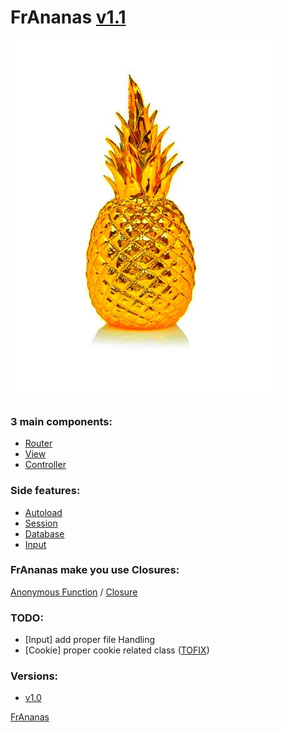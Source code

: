 # FrAnanas [v1.1](https://github.com/Doc0160/FrAnanas/releases/tag/v1.1)
![frananas](frananas.jpg)

### 3 main components:
* [Router](/core/router/README.md)
* [View](/core/view/README.md)
* [Controller](/core/controller/README.md)

### Side features:
* [Autoload](/core/autoload/README.md)
* [Session](/core/session/README.md)
* [Database](/core/database/README.md)
* [Input](/core/input/README.md)

### FrAnanas make you use Closures:
[Anonymous Function](http://php.net/manual/en/functions.anonymous.php)
/
[Closure](http://php.net/manual/en/class.closure.php)

### TODO:
* [Input] add proper file Handling
* [Cookie] proper cookie related class ([TOFIX](/core/session/cookie.php))

### Versions:
* [v1.0](/tree/v1.0)

[FrAnanas](/README.md)

